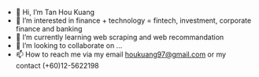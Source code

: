 - 👋 Hi, I’m Tan Hou Kuang
- 👀 I’m interested in finance + technology = fintech, investment, corporate finance and banking
- 🌱 I’m currently learning web scraping and web recommandation
- 💞️ I’m looking to collaborate on ...
- 📫 How to reach me via my email houkuang97@gmail.com or my contact (+60)12-5622198

<!---
tanhoukuang/tanhoukuang is a ✨ special ✨ repository because its `README.md` (this file) appears on your GitHub profile.
You can click the Preview link to take a look at your changes.
--->
